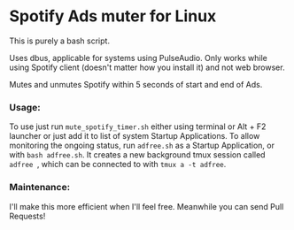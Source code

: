 # Spotify Ads muter for Linux

This is purely a bash script.

Uses dbus, applicable for systems using PulseAudio. Only works while using Spotify client (doesn't matter how you install it) and not web browser.

Mutes and unmutes Spotify within 5 seconds of start and end of Ads.

### Usage:

To use just run `mute_spotify_timer.sh` either using terminal or Alt + F2 launcher or just add it to list of system Startup Applications. To allow monitoring the ongoing status, run `adfree.sh` as a Startup Application, or with `bash adfree.sh`. It creates a new background tmux session called  `adfree `, which can be connected to with `tmux a -t adfree`.

### Maintenance:

I'll make this more efficient when I'll feel free. Meanwhile you can send Pull Requests!
